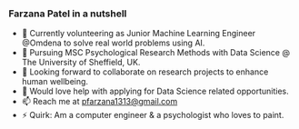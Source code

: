 ### Farzana Patel in a nutshell

<!--
**farz1313/farz1313** is a ✨ _special_ ✨ repository because its `README.md` (this file) appears on your GitHub profile.
-->

- 🔭 Currently volunteering as Junior Machine Learning Engineer @Omdena to solve real world problems using AI.
- 🌱 Pursuing MSC Psychological Research Methods with Data Science @ The University of Sheffield, UK. 
- 👯 Looking forward to collaborate on research projects to enhance human wellbeing.
- 🤔 Would love help with applying for Data Science related opportunities.
- 📫 Reach me at pfarzana1313@gmail.com
- ⚡ Quirk: Am a computer engineer & a psychologist who loves to paint.

